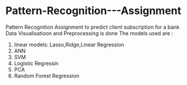 # Pattern-Recognition---Assignment
Pattern Recognition Assignment to predict client subscription for a bank
Data Visualisatioon and Preprocessing is done
The models used are :
1. linear models: Lasso,Ridge,Linear Regression
2. ANN
3. SVM
4. Logistic Regressin
5. PCA
6. Random Forest Regression

